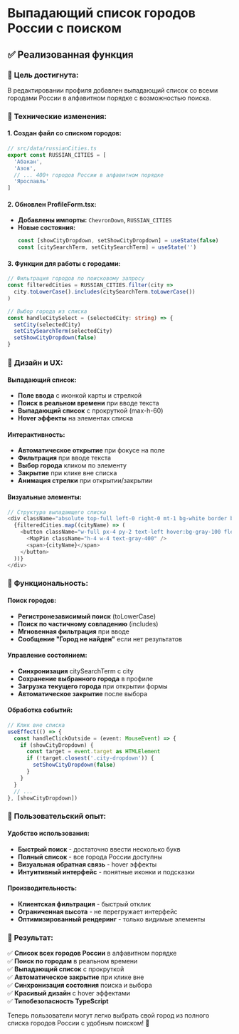 # Выпадающий список городов России с поиском

## ✅ Реализованная функция

### 🎯 **Цель достигнута:**
В редактировании профиля добавлен выпадающий список со всеми городами России в алфавитном порядке с возможностью поиска.

### 🔧 **Технические изменения:**

#### **1. Создан файл со списком городов:**
```typescript
// src/data/russianCities.ts
export const RUSSIAN_CITIES = [
  'Абакан',
  'Азов',
  // ... 400+ городов России в алфавитном порядке
  'Ярославль'
]
```

#### **2. Обновлен ProfileForm.tsx:**
- **Добавлены импорты:** `ChevronDown`, `RUSSIAN_CITIES`
- **Новые состояния:**
  ```typescript
  const [showCityDropdown, setShowCityDropdown] = useState(false)
  const [citySearchTerm, setCitySearchTerm] = useState('')
  ```

#### **3. Функции для работы с городами:**
```typescript
// Фильтрация городов по поисковому запросу
const filteredCities = RUSSIAN_CITIES.filter(city =>
  city.toLowerCase().includes(citySearchTerm.toLowerCase())
)

// Выбор города из списка
const handleCitySelect = (selectedCity: string) => {
  setCity(selectedCity)
  setCitySearchTerm(selectedCity)
  setShowCityDropdown(false)
}
```

### 🎨 **Дизайн и UX:**

#### **Выпадающий список:**
- **Поле ввода** с иконкой карты и стрелкой
- **Поиск в реальном времени** при вводе текста
- **Выпадающий список** с прокруткой (max-h-60)
- **Hover эффекты** на элементах списка

#### **Интерактивность:**
- **Автоматическое открытие** при фокусе на поле
- **Фильтрация** при вводе текста
- **Выбор города** кликом по элементу
- **Закрытие** при клике вне списка
- **Анимация стрелки** при открытии/закрытии

#### **Визуальные элементы:**
```typescript
// Структура выпадающего списка
<div className="absolute top-full left-0 right-0 mt-1 bg-white border border-gray-300 rounded-lg shadow-lg max-h-60 overflow-y-auto z-50">
  {filteredCities.map((cityName) => (
    <button className="w-full px-4 py-2 text-left hover:bg-gray-100 flex items-center space-x-2">
      <MapPin className="h-4 w-4 text-gray-400" />
      <span>{cityName}</span>
    </button>
  ))}
</div>
```

### 🔧 **Функциональность:**

#### **Поиск городов:**
- **Регистронезависимый поиск** (toLowerCase)
- **Поиск по частичному совпадению** (includes)
- **Мгновенная фильтрация** при вводе
- **Сообщение "Город не найден"** если нет результатов

#### **Управление состоянием:**
- **Синхронизация** citySearchTerm с city
- **Сохранение выбранного города** в профиле
- **Загрузка текущего города** при открытии формы
- **Автоматическое закрытие** после выбора

#### **Обработка событий:**
```typescript
// Клик вне списка
useEffect(() => {
  const handleClickOutside = (event: MouseEvent) => {
    if (showCityDropdown) {
      const target = event.target as HTMLElement
      if (!target.closest('.city-dropdown')) {
        setShowCityDropdown(false)
      }
    }
  }
  // ...
}, [showCityDropdown])
```

### 📱 **Пользовательский опыт:**

#### **Удобство использования:**
- **Быстрый поиск** - достаточно ввести несколько букв
- **Полный список** - все города России доступны
- **Визуальная обратная связь** - hover эффекты
- **Интуитивный интерфейс** - понятные иконки и подсказки

#### **Производительность:**
- **Клиентская фильтрация** - быстрый отклик
- **Ограниченная высота** - не перегружает интерфейс
- **Оптимизированный рендеринг** - только видимые элементы

### 🎯 **Результат:**

✅ **Список всех городов России** в алфавитном порядке  
✅ **Поиск по городам** в реальном времени  
✅ **Выпадающий список** с прокруткой  
✅ **Автоматическое закрытие** при клике вне  
✅ **Синхронизация состояния** поиска и выбора  
✅ **Красивый дизайн** с hover эффектами  
✅ **Типобезопасность TypeScript**  

Теперь пользователи могут легко выбрать свой город из полного списка городов России с удобным поиском! 🎉
